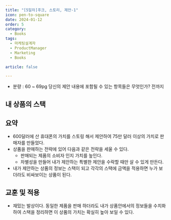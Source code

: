 ```yaml
---
title: "[5일차]후크, 스토리, 제안-1"
icon: pen-to-square
date: 2024-01-12
order: 5
category:
  - Books
tags:
  - 마케팅설계자
  - ProductManager
  - Marketing
  - Books

article: false

---
```

- 분량 : 60 ~ 69pg 당신의 제안 내용에 포함될 수 있는 항목들은 무엇인가? 전까지

<!-- more -->

## 내 상품의 스택

## 요약

- 600달러에 산 휴대폰의 가치를 스토링 해서 제안하여 75만 달러 이상의 가치로 판매자를 만들었다.
- 상품을 판매하는 전략에 있어 다음과 같은 전략을 세울 수 있다.
    - 판매되는 제품의 소비자 인지 가치를 높인다.
    - 차별성을 만들어 내가 제안하는 특별한 제안을 수락할 때만 살 수 있게 만든다.
- 내가 제안하는 상품의 정보는 스택이 되고 각각의 스택에 금액을 적용하면 누가 보더라도 비싸보이는 상품이 된다.

## 교훈 및 적용

- 재밌는 발상이다. 동일한 제품을 판매 하더라도 내가 상품안에서의 정보들을 수치화 하여 스택을 정리하면 이 상품의 가치는 확실히 높아 보일 수 있다.